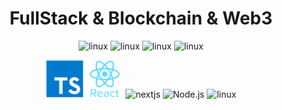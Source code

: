 <h1 align="center">FullStack & Blockchain & Web3</h1>

<p align="center"> 
    <img src="https://s2.coinmarketcap.com/static/img/coins/64x64/1.png" alt="linux" width="60" height="60"/>
    <img src="https://docs.soliditylang.org/en/v0.8.11/_static/logo.svg" alt="linux" width="60" height="60"/>
    <img src="https://www.rust-lang.org/static/images/rust-logo-blk.svg" alt="linux" width="60" height="60"/>
    <img src="https://s2.coinmarketcap.com/static/img/coins/64x64/1.png" alt="linux" width="60" height="60"/>
</p>

<p align="center">
  <img src="https://raw.githubusercontent.com/devicons/devicon/master/icons/typescript/typescript-original.svg" alt="typescript" width="60" height="60"/>      
  <img src="https://raw.githubusercontent.com/devicons/devicon/master/icons/react/react-original-wordmark.svg" alt="react" width="60" height="60"/>  
  <img src="https://cdn.worldvectorlogo.com/logos/nextjs-2.svg" alt="nextjs" width="60" height="60"/>   
  <img  src="https://profilinator.rishav.dev/skills-assets/nodejs-original-wordmark.svg" alt="Node.js" height="60" /> 
  <img src="https://docs.nestjs.com/assets/logo-small.svg" alt="linux" width="60" height="60"/>
</p>

